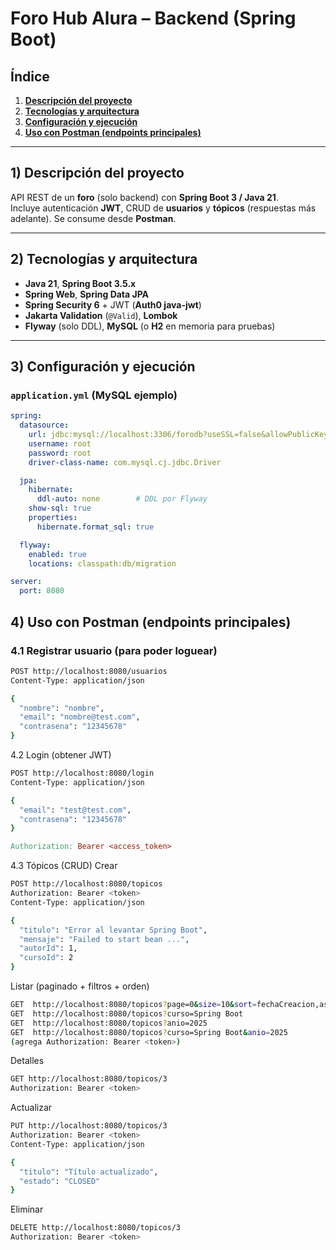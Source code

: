# Foro Hub Alura – Backend (Spring Boot)

## Índice
1. **[Descripción del proyecto](#1-descripción-del-proyecto)**
2. **[Tecnologías y arquitectura](#2-tecnologías-y-arquitectura)**
3. **[Configuración y ejecución](#3-configuración-y-ejecución)**
4. **[Uso con Postman (endpoints principales)](#4-uso-con-postman-endpoints-principales)**

---

## 1) Descripción del proyecto
API REST de un **foro** (solo backend) con **Spring Boot 3 / Java 21**.  
Incluye autenticación **JWT**, CRUD de **usuarios** y **tópicos** (respuestas más adelante). Se consume desde **Postman**.

---

## 2) Tecnologías y arquitectura
- **Java 21**, **Spring Boot 3.5.x**
- **Spring Web**, **Spring Data JPA**
- **Spring Security 6** + JWT (**Auth0 java-jwt**)
- **Jakarta Validation** (`@Valid`), **Lombok**
- **Flyway** (solo DDL), **MySQL** (o **H2** en memoria para pruebas)
---

## 3) Configuración y ejecución

### `application.yml` (MySQL ejemplo)
```yaml
spring:
  datasource:
    url: jdbc:mysql://localhost:3306/forodb?useSSL=false&allowPublicKeyRetrieval=true&serverTimezone=UTC
    username: root
    password: root
    driver-class-name: com.mysql.cj.jdbc.Driver

  jpa:
    hibernate:
      ddl-auto: none        # DDL por Flyway
    show-sql: true
    properties:
      hibernate.format_sql: true

  flyway:
    enabled: true
    locations: classpath:db/migration

server:
  port: 8080
```
## 4) Uso con Postman (endpoints principales)
### 4.1 Registrar usuario (para poder loguear)

```bash
POST http://localhost:8080/usuarios
Content-Type: application/json

{
  "nombre": "nombre",
  "email": "nombre@test.com",
  "contrasena": "12345678"
}
```
4.2 Login (obtener JWT)
```bash
POST http://localhost:8080/login
Content-Type: application/json

{
  "email": "test@test.com",
  "contrasena": "12345678"
}
```
```makefile
Authorization: Bearer <access_token>
```
4.3 Tópicos (CRUD)
Crear
```bash
POST http://localhost:8080/topicos
Authorization: Bearer <token>
Content-Type: application/json

{
  "titulo": "Error al levantar Spring Boot",
  "mensaje": "Failed to start bean ...",
  "autorId": 1,
  "cursoId": 2
}

```
Listar (paginado + filtros + orden)
```bash
GET  http://localhost:8080/topicos?page=0&size=10&sort=fechaCreacion,asc
GET  http://localhost:8080/topicos?curso=Spring Boot
GET  http://localhost:8080/topicos?anio=2025
GET  http://localhost:8080/topicos?curso=Spring Boot&anio=2025
(agrega Authorization: Bearer <token>)
```
Detalles
```bash
GET http://localhost:8080/topicos/3
Authorization: Bearer <token>
```
Actualizar
```bash
PUT http://localhost:8080/topicos/3
Authorization: Bearer <token>
Content-Type: application/json

{
  "titulo": "Título actualizado",
  "estado": "CLOSED"
}
```

Eliminar
```bash
DELETE http://localhost:8080/topicos/3
Authorization: Bearer <token>
```
